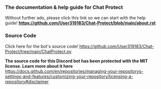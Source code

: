 
### The documentation & help guide for Chat Protect

Without further ado, please click this link so we can start with the help guide! **https://github.com/User319183/Chat-Protect/blob/main/about.rst**

### Source Code
Click here for the bot's source code! https://github.com/User319183/Chat-Protect/tree/main/ChatProtect.py

**The source code for this Discord bot has been protected with the MIT license. Learn more about it here** https://docs.github.com/en/repositories/managing-your-repositorys-settings-and-features/customizing-your-repository/licensing-a-repository#disclaimer
